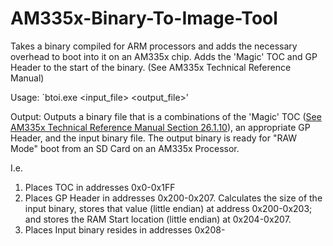 # AM335x-Binary-To-Image-Tool
Takes a binary compiled for ARM processors and adds the necessary overhead to boot into it on an AM335x chip. Adds the 'Magic' TOC and GP Header to the start of the binary. (See AM335x Technical Reference Manual)

Usage: `btoi.exe <input_file> <output_file>'

Output: Outputs a binary file that is a combinations of the 'Magic' TOC ([See AM335x Technical Reference Manual Section 26.1.10](http://www.ti.com/lit/ug/spruh73p/spruh73p.pdf)), an appropriate GP Header, and the input binary file. The output binary is ready for "RAW Mode" boot from an SD Card on an AM335x Processor.

I.e.
1. Places TOC in addresses 0x0-0x1FF
2. Places GP Header in addresses 0x200-0x207. Calculates the size of the input binary, stores that value (little endian) at address 0x200-0x203; and stores the RAM Start location (little endian) at 0x204-0x207.
3. Places Input binary resides in addresses 0x208-
